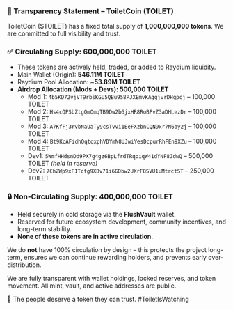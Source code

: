 ### 🚽 Transparency Statement – ToiletCoin (TOILET)

ToiletCoin ($TOILET) has a fixed total supply of **1,000,000,000 tokens**. We are committed to full visibility and trust.

### ✅ Circulating Supply: 600,000,000 TOILET
- These tokens are actively held, traded, or added to Raydium liquidity.
- Main Wallet (Origin): **546.11M TOILET**
- Raydium Pool Allocation: ~**53.89M TOILET**
- **Airdrop Allocation (Mods + Devs): 500,000 TOILET**
  - Mod 1: `4b5KD72vjVT9rbsKGU5QBu958PJXEmvKAggjvrDHqpcj` – 100,000 TOILET
  - Mod 2: `Hs4cQPSbZtgQmQmqTB9Dw2b6jxHR8RoBPvZ3aDHLezDr` – 100,000 TOILET
  - Mod 3: `A7KfFj3rvbNaUaTy9csTvvi1EeFXzbnCQN9xr7N6by2j` – 100,000 TOILET
  - Mod 4: `Bt9KcAFidhQqtqxphVDYmN8UJwiYesDcpurRhFEn9XZu` – 100,000 TOILET
  - Dev1: `5WmfHHdsnDd9PX7g4gz6BpLfrdTRqoiqW41dYNF8JdwQ` – 500,000 TOILET *(held in reserve)*
  - Dev2: `7ChZWp9xF1Tcfg9XBv71i6GDbw2UXrF8SVU1uMtrctST` – 250,000 TOILET
  

### 🔒 Non-Circulating Supply: 400,000,000 TOILET
- Held securely in cold storage via the **FlushVault** wallet.
- Reserved for future ecosystem development, community incentives, and long-term stability.
- **None of these tokens are in active circulation.**

We do **not** have 100% circulation by design – this protects the project long-term, ensures we can continue rewarding holders, and prevents early over-distribution.

We are fully transparent with wallet holdings, locked reserves, and token movement. All mint, vault, and active addresses are public.

🧻 The people deserve a token they can trust. #ToiletIsWatching

